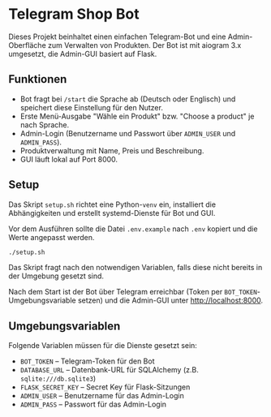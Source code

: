 # Telegram Shop Bot

Dieses Projekt beinhaltet einen einfachen Telegram-Bot und eine Admin-Oberfläche
zum Verwalten von Produkten. Der Bot ist mit aiogram 3.x umgesetzt, die
Admin-GUI basiert auf Flask.

## Funktionen

* Bot fragt bei `/start` die Sprache ab (Deutsch oder Englisch) und speichert
diese Einstellung für den Nutzer.
* Erste Menü-Ausgabe "Wähle ein Produkt" bzw. "Choose a product" je nach Sprache.
* Admin-Login (Benutzername und Passwort über `ADMIN_USER` und `ADMIN_PASS`).
* Produktverwaltung mit Name, Preis und Beschreibung.
* GUI läuft lokal auf Port 8000.

## Setup

Das Skript `setup.sh` richtet eine Python-`venv` ein, installiert die
Abhängigkeiten und erstellt systemd-Dienste für Bot und GUI.

Vor dem Ausführen sollte die Datei `.env.example` nach `.env` kopiert und die Werte angepasst werden.

```bash
./setup.sh
```

Das Skript fragt nach den notwendigen Variablen, falls diese nicht bereits in der
Umgebung gesetzt sind.

Nach dem Start ist der Bot über Telegram erreichbar (Token per
`BOT_TOKEN`-Umgebungsvariable setzen) und die Admin-GUI unter
[http://localhost:8000](http://localhost:8000).

## Umgebungsvariablen

Folgende Variablen müssen für die Dienste gesetzt sein:

* `BOT_TOKEN` – Telegram-Token für den Bot
* `DATABASE_URL` – Datenbank-URL für SQLAlchemy (z.B. `sqlite:///db.sqlite3`)
* `FLASK_SECRET_KEY` – Secret Key für Flask-Sitzungen
* `ADMIN_USER` – Benutzername für das Admin-Login
* `ADMIN_PASS` – Passwort für das Admin-Login
